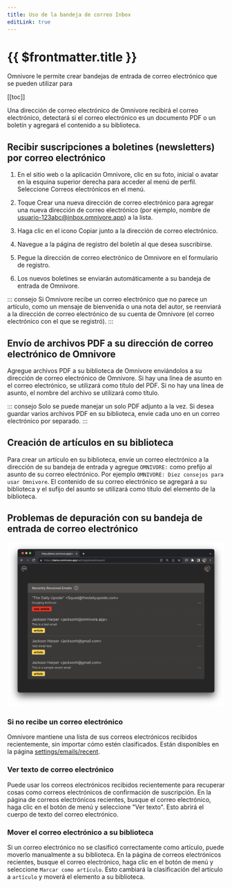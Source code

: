 ```yaml
---
title: Uso de la bandeja de correo Inbox
editLink: true
---
```


# {{ $frontmatter.title }}

Omnivore le permite crear bandejas de entrada de correo electrónico que se pueden utilizar para

[[toc]]

Una dirección de correo electrónico de Omnivore recibirá el correo electrónico, detectará si el correo electrónico es un documento PDF o un boletín y agregará el contenido a su biblioteca.

## Recibir suscripciones a boletines (newsletters) por correo electrónico

1. En el sitio web o la aplicación Omnivore, clic en su foto, inicial o avatar en la esquina superior derecha para acceder al menú de perfil. Seleccione Correos electrónicos en el menú.

2. Toque Crear una nueva dirección de correo electrónico para agregar una nueva dirección de correo electrónico (por ejemplo, nombre de usuario-123abc@inbox.omnivore.app) a la lista.

3. Haga clic en el icono Copiar junto a la dirección de correo electrónico.

4. Navegue a la página de registro del boletín al que desea suscribirse.

5. Pegue la dirección de correo electrónico de Omnivore en el formulario de registro.

6. Los nuevos boletines se enviarán automáticamente a su bandeja de entrada de Omnivore.

::: consejo Si Omnivore recibe un correo electrónico que no parece un artículo, como un mensaje de bienvenida o una nota del autor, se reenviará a la dirección de correo electrónico de su cuenta de Omnivore (el correo electrónico con el que se registró).
:::

## Envío de archivos PDF a su dirección de correo electrónico de Omnivore

Agregue archivos PDF a su biblioteca de Omnivore enviándolos a su dirección de correo electrónico de Omnivore. Si hay una línea de asunto en el correo electrónico, se utilizará como título del PDF. Si no hay una línea de asunto, el nombre del archivo se utilizará como título.

::: consejo Solo se puede manejar un solo PDF adjunto a la vez. Si desea guardar varios archivos PDF en su biblioteca, envíe cada uno en un correo electrónico por separado.
:::

## Creación de artículos en su biblioteca

Para crear un artículo en su biblioteca, envíe un correo electrónico a la dirección de su bandeja de entrada y agregue `OMNIVORE:` como prefijo al asunto de su correo electrónico. Por ejemplo `OMNIVORE: Diez consejos para usar Omnivore`. El contenido de su correo electrónico se agregará a su biblioteca y el sufijo del asunto se utilizará como título del elemento de la biblioteca.

## Problemas de depuración con su bandeja de entrada de correo electrónico

![Captura de pantalla de correos electrónicos recientes](./images/web-recent-emails-01.png)

### Si no recibe un correo electrónico

Omnivore mantiene una lista de sus correos electrónicos recibidos recientemente, sin importar cómo estén clasificados. Están disponibles en la página [settings/emails/recent](https://omnivore.app/settings/emails/recent).

### Ver texto de correo electrónico

Puede usar los correos electrónicos recibidos recientemente para recuperar cosas como correos electrónicos de confirmación de suscripción. En la página de correos electrónicos recientes, busque el correo electrónico, haga clic en el botón de menú y seleccione "Ver texto". Esto abrirá el cuerpo de texto del correo electrónico.

### Mover el correo electrónico a su biblioteca

Si un correo electrónico no se clasificó correctamente como artículo, puede moverlo manualmente a su biblioteca. En la página de correos electrónicos recientes, busque el correo electrónico, haga clic en el botón de menú y seleccione `Marcar como artículo`. Esto cambiará la clasificación del artículo a `artículo` y moverá el elemento a su biblioteca.

